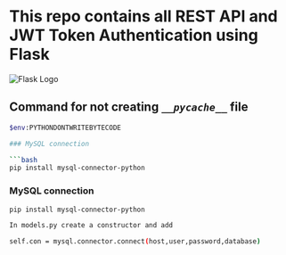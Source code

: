 # This repo contains all REST API and JWT Token Authentication using Flask

![Flask Logo](https://encrypted-tbn0.gstatic.com/images?q=tbn:ANd9GcTmD38KsMgEwahtWc_Nfs5ZVktP9dBc36MUZA&s) 

## Command for not creating *`__pycache__`* file 

```bash 
$env:PYTHONDONTWRITEBYTECODE 

### MySQL connection

```bash
pip install mysql-connector-python 

``` 
### MySQL connection

```bash
pip install mysql-connector-python 

In models.py create a constructor and add 

self.con = mysql.connector.connect(host,user,password,database) 

```
